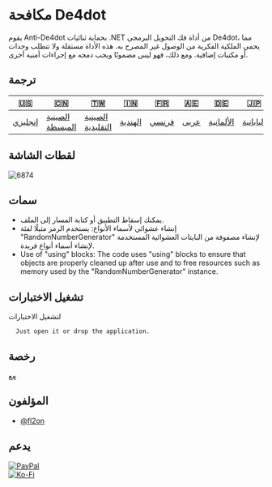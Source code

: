 # مكافحة De4dot

يقوم Anti-De4dot بحماية ثنائيات .NET من أداة فك التحويل البرمجي De4dot، مما يحمي الملكية الفكرية من الوصول غير المصرح به. هذه الأداة مستقلة ولا تتطلب وحدات أو مكتبات إضافية. ومع ذلك، فهو ليس مضمونًا ويجب دمجه مع إجراءات أمنية أخرى.

## ترجمة

| 🇺🇸                 | 🇨🇳                               | 🇹🇼                                 | 🇮🇳                    | 🇫🇷                  | 🇦🇪                 | 🇩🇪                      | 🇯🇵                      | 🇪🇸                      |
| -------------------- | ---------------------------------- | ------------------------------------ | ----------------------- | --------------------- | -------------------- | ------------------------- | ------------------------- | ------------------------- |
| [إنجليزي](README.md) | [الصينية المبسطة](README.zh-CN.md) | [الصينية التقليدية](README.zh-TW.md) | [الهندية](README.hi.md) | [فرنسي](README.fr.md) | [عربى](README.ar.md) | [الألمانية](README.de.md) | [اليابانية](README.ja.md) | [الأسبانية](README.es.md) |

## لقطات الشاشة

![6874](https://github.com/fl2on/Anti-De4dot/assets/69091361/0a750eb0-44e3-4d15-a799-16382325b8e8)

## سمات

-   يمكنك إسقاط التطبيق أو كتابة المسار إلى الملف.
-   إنشاء عشوائي لأسماء الأنواع: يستخدم الرمز مثيلًا لفئة "RandomNumberGenerator" لإنشاء مصفوفة من البايتات العشوائية المستخدمة لإنشاء أسماء أنواع فريدة.
-   Use of "using" blocks: The code uses "using" blocks to ensure that objects are properly cleaned up after use and to free resources such as memory used by the "RandomNumberGenerator" instance.

## تشغيل الاختبارات

لتشغيل الاختبارات

```text
  Just open it or drop the application.
```

## رخصة

[مع](https://choosealicense.com/licenses/mit/)

## المؤلفون

-   [@fl2on](https://www.github.com/fl2on)

## يدعم

[![PayPal](https://img.shields.io/badge/PayPal-00457C?style=for-the-badge&logo=paypal&logoColor=white)](https://paypal.me/nova355killer)  
[![Ko-Fi](https://img.shields.io/badge/kofi-00457C?style=for-the-badge&logo=ko-fi&logoColor=white)](https://ko-fi.com/nova355)
